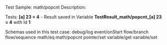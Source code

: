 Test Sample: math/popcnt
Description: 

Tests:
	**[a] 23 = 4** - Result saved in Variable **TestResult_math/popcnt_[a] 23 = 4** with Id **1**

Schemas used in this test case:
	debug/log
	event/onStart
	flow/branch
	flow/sequence
	math/eq
	math/popcnt
	pointer/set
	variable/get
	variable/set
